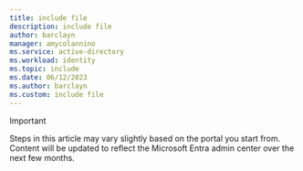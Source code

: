 ```yaml
---
title: include file
description: include file
author: barclayn
manager: amycolannino
ms.service: active-directory
ms.workload: identity
ms.topic: include
ms.date: 06/12/2023
ms.author: barclayn
ms.custom: include file
---
```


> [!IMPORTANT]
>Steps in this article may vary slightly based on the portal you start from. Content will be updated to reflect the Microsoft Entra admin center over the next few months.
